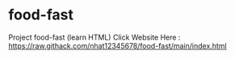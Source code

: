 # food-fast
Project food-fast (learn HTML) 
Click Website Here : https://raw.githack.com/nhat12345678/food-fast/main/index.html